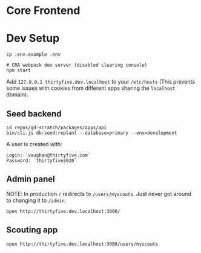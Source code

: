 # Core Frontend

# Dev Setup

```
cp .env.example .env

# CRA webpack dev server (disabled clearing console)
npm start
```

Add `127.0.0.1 thirtyfive.dev.localhost` to your `/etc/hosts` (This prevents some issues with cookies from different apps sharing the `localhost` domain).

## Seed backend

```
cd repos/gd-scratch/packages/apps/api
bin/cli.js db:seed:replant --database=primary --env=development
```

A user is created with:

```
Login: `vaughan@thirtyfive.com`
Password: `thirtyfive2020`
```

## Admin panel

NOTE: In production `/` redirects to `/users/myscouts`. Just never got around to changing it to `/admin`.

```
open http://thirtyfive.dev.localhost:3000/
```

## Scouting app

```
open http://thirtyfive.dev.localhost:3000/users/myscouts
```

